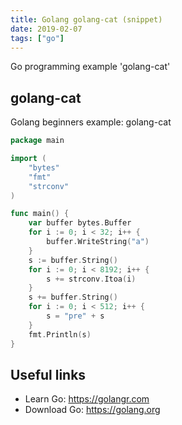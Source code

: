 ```yaml
---
title: Golang golang-cat (snippet)
date: 2019-02-07
tags: ["go"]
---
```

Go programming example 'golang-cat'


## golang-cat

Golang beginners example: golang-cat

```go
package main

import (
	"bytes"
	"fmt"
	"strconv"
)

func main() {
	var buffer bytes.Buffer
	for i := 0; i < 32; i++ {
		buffer.WriteString("a")
	}
	s := buffer.String()
	for i := 0; i < 8192; i++ {
		s += strconv.Itoa(i)
	}
	s += buffer.String()
	for i := 0; i < 512; i++ {
		s = "pre" + s
	}
	fmt.Println(s)
}

```

## Useful links

- Learn Go: https://golangr.com
- Download Go: https://golang.org
